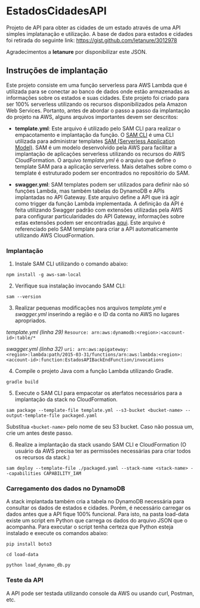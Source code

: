 # EstadosCidadesAPI

Projeto de API para obter as cidades de um estado através de uma API simples implatanação e utilização.
A base de dados para estados e cidades foi retirada do seguinte link: https://gist.github.com/letanure/3012978 

Agradecimentos a **letanure** por disponibilizar este JSON. 

## Instruções de implantação

Este projeto consiste em uma função serverless para AWS Lambda que é utilizada para se conectar ao banco de dados onde estão armazenadas as informações sobre os estados e suas cidades. Este projeto foi criado para ser 100% serverless utilizando os recursos disponibilizados pela Amazon Web Services. Portanto, antes de abordar o passo a passo da implantação do projeto na AWS, alguns arquivos importantes devem ser descritos:

* **template.yml**: Este arquivo é utilizado pelo SAM CLI para realizar o empacotamento e implantação da função. O [SAM CLI](https://github.com/awslabs/aws-sam-local) é uma CLI utilizada para administrar templates [SAM (Serverless Application Model)](https://github.com/awslabs/serverless-application-model). SAM é um modelo desenvolvido pela AWS para facilitar a implantação de aplicações serverless utilizando os recursos do AWS CloudFormation. O arquivo *template.yml* é o arquivo que define o template SAM para a aplicação serverless. Mais detalhes sobre como o template é estruturado podem ser encontrados no repositório do SAM. 

* **swagger.yml**: SAM templates podem ser utilizados para definir não só funções Lambda, mas também tabelas do DynamoDB e APIs implantadas no API Gateway. Este arquivo define a API que irá agir como trigger da função Lambda implementada. A definição da API é feita utilizando Swagger padrão com extensões utilizadas pela AWS para configurar particularidades do API Gateway, informações sobre estas extensões podem ser encontradas [aqui](https://docs.aws.amazon.com/apigateway/latest/developerguide/api-gateway-swagger-extensions.html). Este arquivo é referenciado pelo SAM template para criar a API automaticamente utilizando AWS CloudFormation. 

### Implantação

1. Instale SAM CLI utilizando o comando abaixo:

`npm install -g aws-sam-local`

2. Verifique sua instalação invocando SAM CLI:

`sam --version`

3. Realizar pequenas modificações nos arquivos *template.yml* e *swagger.yml* inserindo a região e o ID da conta no AWS no lugares apropriados. 

*template.yml (linha 29)*
`Resource: arn:aws:dynamodb:<region>:<account-id>:table/*`

*swagger.yml (linha 32)*
`uri: arn:aws:apigateway:<region>:lambda:path/2015-03-31/functions/arn:aws:lambda:<region>:<account-id>:function:EstadosAPIBackEndFunction/invocations`

4. Compile o projeto Java com a função Lambda utilizando Gradle. 

`gradle build` 

5. Execute o SAM CLI para empacotar os aterfatos necessários para a implantação da stack no CloudFormation. 

`sam package --template-file template.yml --s3-bucket <bucket-name> --output-template-file packaged.yaml`

Substitua `<bucket-name>` pelo nome de seu S3 bucket. Caso não possua um, crie um antes deste passo. 

6. Realize a implantação da stack usando SAM CLI e CloudFormation (O usuário da AWS precisa ter as permissões necessárias para criar todos os recursos da stack.)

`sam deploy --template-file ./packaged.yaml --stack-name <stack-name> --capabilities CAPABILITY_IAM` 


### Carregamento dos dados no DynamoDB

A stack implantada também cria a tabela no DynamoDB necessária para consultar os dados de estados e cidades. Porém, é necessário carregar os dados antes que a API fique 100% funcional. Para isto, na pasta load-data existe um script em Python que carrega os dados do arquivo JSON que o acompanha. Para executar o script tenha certeza que Python esteja instalado e execute os comandos abaixo:

`pip install boto3`

`cd load-data`

`python load_dynamo_db.py`

### Teste da API

A API pode ser testada utilizando console da AWS ou usando curl, Postman, etc.
